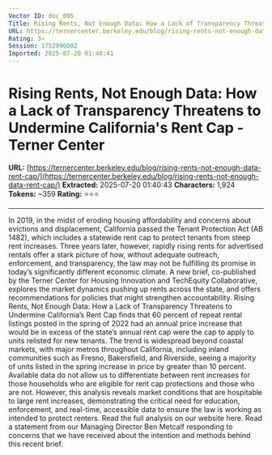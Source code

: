 ```yaml
---
Vector ID: doc_095
Title: Rising Rents, Not Enough Data: How a Lack of Transparency Threatens to Undermine California's Rent Cap - Terner Center
URL: https://ternercenter.berkeley.edu/blog/rising-rents-not-enough-data-rent-cap/
Rating: 3⭐
Session: 1752996002
Imported: 2025-07-20 01:48:41
---
```


# Rising Rents, Not Enough Data: How a Lack of Transparency Threatens to Undermine California's Rent Cap - Terner Center

**URL:** [https://ternercenter.berkeley.edu/blog/rising-rents-not-enough-data-rent-cap/](https://ternercenter.berkeley.edu/blog/rising-rents-not-enough-data-rent-cap/)
**Extracted:** 2025-07-20 01:40:43
**Characters:** 1,924
**Tokens:** ~359
**Rating:** ⭐⭐⭐

---

 

In 2019, in the midst of eroding housing affordability and concerns about evictions and displacement, California passed the Tenant Protection Act (AB 1482), which includes a statewide rent cap to protect tenants from steep rent increases. Three years later, however, rapidly rising rents for advertised rentals offer a stark picture of how, without adequate outreach, enforcement, and transparency, the law may not be fulfilling its promise in today’s significantly different economic climate. A new brief, co-published by the Terner Center for Housing Innovation and TechEquity Collaborative, explores the market dynamics pushing up rents across the state, and offers recommendations for policies that might strengthen accountability.
Rising Rents, Not Enough Data: How a Lack of Transparency Threatens to Undermine California’s Rent Cap finds that 60 percent of repeat rental listings posted in the spring of 2022 had an annual price increase that would be in excess of the state’s annual rent cap were the cap to apply to units relisted for new tenants. The trend is widespread beyond coastal markets, with major metros throughout California, including inland communities such as Fresno, Bakersfield, and Riverside, seeing a majority of units listed in the spring increase in price by greater than 10 percent.
Available data do not allow us to differentiate between rent increases for those households who are eligible for rent cap protections and those who are not. However, this analysis reveals market conditions that are hospitable to large rent increases, demonstrating the critical need for education, enforcement, and real-time, accessible data to ensure the law is working as intended to protect renters.
Read the full analysis on our website here.
Read a statement from our Managing Director Ben Metcalf responding to concerns that we have received about the intention and methods behind this recent brief.


